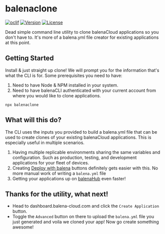 # balenaclone


[![oclif](https://img.shields.io/badge/cli-oclif-brightgreen.svg)](https://oclif.io)
[![Version](https://img.shields.io/npm/v/balenaclone.svg)](https://npmjs.org/package/balenaclone)
[![License](https://img.shields.io/npm/l/balenaclone.svg)](https://github.com/vipulgupta2048/balenaclone/blob/master/package.json)

Dead simple command line utility to clone balenaCloud applications so you don't have to. It's more of a balena.yml file creator for existing applications at this point. 

## Getting Started

Install & just straight up clone! We will prompt you for the information that's what the CLI is for. Some prerequisites you need to have:
1. Need to have Node & NPM installed in your system. 
2. Need to have balenaCLI authenticated with your current account from where you would like to clone applications. 

```
npx balenaclone
```

## What will this do?

The CLI uses the inputs you provided to build a balena.yml file that can be used to create clones of your existing balenaCloud applications. This is especially useful in multiple scenarios.

1. Having multiple replicable environments sharing the same variables and configuration. Such as production, testing, and development applications for your fleet of devices. 
2. Creating [Deploy with balena](https://www.balena.io/docs/learn/deploy/deploy-with-balena-button/) buttons definitely gets easier with this. No more manual work of writing a `balena.yml` file
3. Getting your applications up on [balenaHub](https://www.hub.balena.io) even faster!

## Thanks for the utility, what next!

- Head to dashboard.balena-cloud.com and click the `Create Application` button. 
- Toggle the `Advanced` button on there to upload the `balena.yml` file you just generated and voila we cloned your app! Now go create something awesome!
